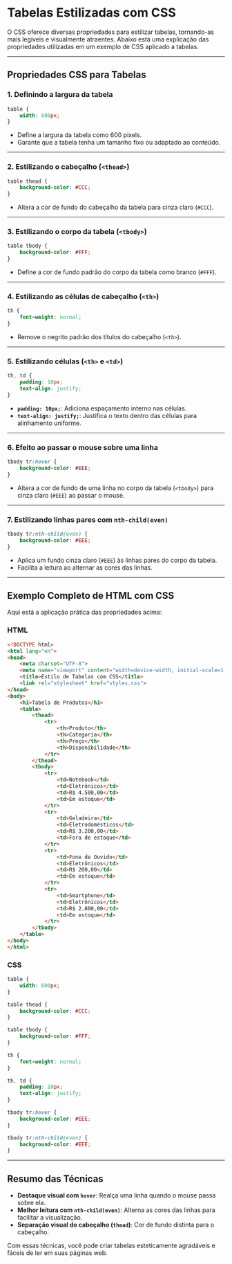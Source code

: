 
# Tabelas Estilizadas com CSS

O CSS oferece diversas propriedades para estilizar tabelas, tornando-as mais legíveis e visualmente atraentes. Abaixo está uma explicação das propriedades utilizadas em um exemplo de CSS aplicado a tabelas.

---

## **Propriedades CSS para Tabelas**

### 1. **Definindo a largura da tabela**
```css
table {
    width: 600px;
}
```
- Define a largura da tabela como 600 pixels.
- Garante que a tabela tenha um tamanho fixo ou adaptado ao conteúdo.

---

### 2. **Estilizando o cabeçalho (`<thead>`)**
```css
table thead {
    background-color: #CCC;
}
```
- Altera a cor de fundo do cabeçalho da tabela para cinza claro (`#CCC`).

---

### 3. **Estilizando o corpo da tabela (`<tbody>`)**
```css
table tbody {
    background-color: #FFF;
}
```
- Define a cor de fundo padrão do corpo da tabela como branco (`#FFF`).

---

### 4. **Estilizando as células de cabeçalho (`<th>`)**
```css
th {
    font-weight: normal;
}
```
- Remove o negrito padrão dos títulos do cabeçalho (`<th>`).

---

### 5. **Estilizando células (`<th>` e `<td>`)**
```css
th, td {
    padding: 10px;
    text-align: justify;
}
```
- **`padding: 10px;`**: Adiciona espaçamento interno nas células.
- **`text-align: justify;`**: Justifica o texto dentro das células para alinhamento uniforme.

---

### 6. **Efeito ao passar o mouse sobre uma linha**
```css
tbody tr:hover {
    background-color: #EEE;
}
```
- Altera a cor de fundo de uma linha no corpo da tabela (`<tbody>`) para cinza claro (`#EEE`) ao passar o mouse.

---

### 7. **Estilizando linhas pares com `nth-child(even)`**
```css
tbody tr:nth-child(even) {
    background-color: #EEE;
}
```
- Aplica um fundo cinza claro (`#EEE`) às linhas pares do corpo da tabela.
- Facilita a leitura ao alternar as cores das linhas.

---

## **Exemplo Completo de HTML com CSS**

Aqui está a aplicação prática das propriedades acima:

### **HTML**
```html
<!DOCTYPE html>
<html lang="en">
<head>
    <meta charset="UTF-8">
    <meta name="viewport" content="width=device-width, initial-scale=1.0">
    <title>Estilo de Tabelas com CSS</title>
    <link rel="stylesheet" href="styles.css">
</head>
<body>
    <h1>Tabela de Produtos</h1>
    <table>
        <thead>
            <tr>
                <th>Produto</th>
                <th>Categoria</th>
                <th>Preço</th>
                <th>Disponibilidade</th>
            </tr>
        </thead>
        <tbody>
            <tr>
                <td>Notebook</td>
                <td>Eletrônicos</td>
                <td>R$ 4.500,00</td>
                <td>Em estoque</td>
            </tr>
            <tr>
                <td>Geladeira</td>
                <td>Eletrodomésticos</td>
                <td>R$ 3.200,00</td>
                <td>Fora de estoque</td>
            </tr>
            <tr>
                <td>Fone de Ouvido</td>
                <td>Eletrônicos</td>
                <td>R$ 200,00</td>
                <td>Em estoque</td>
            </tr>
            <tr>
                <td>Smartphone</td>
                <td>Eletrônicos</td>
                <td>R$ 2.800,00</td>
                <td>Em estoque</td>
            </tr>
        </tbody>
    </table>
</body>
</html>
```

### **CSS**
```css
table {
    width: 600px;
}

table thead {
    background-color: #CCC;
}

table tbody {
    background-color: #FFF;
}

th {
    font-weight: normal;
}

th, td {
    padding: 10px;
    text-align: justify;
}

tbody tr:hover {
    background-color: #EEE;
}

tbody tr:nth-child(even) {
    background-color: #EEE;
}
```

---

## **Resumo das Técnicas**

- **Destaque visual com `hover`**: Realça uma linha quando o mouse passa sobre ela.
- **Melhor leitura com `nth-child(even)`**: Alterna as cores das linhas para facilitar a visualização.
- **Separação visual do cabeçalho (`thead`)**: Cor de fundo distinta para o cabeçalho.

Com essas técnicas, você pode criar tabelas esteticamente agradáveis e fáceis de ler em suas páginas web.
